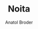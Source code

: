 ---
title: Noita
github: https://github.com/penibelst/jekyll-noita
demo: http://noita.penibelst.de/
author: Anatol Broder
ssg:
  - Jekyll
cms:
  - No Cms
---